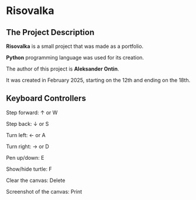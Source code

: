 # Risovalka


## The Project Description

**Risovalka** is a small project that was made as a portfolio.
    
**Python** programming language was used for its creation.
    
The author of this project is **Aleksander Ontin**.
    
It was created in February 2025, starting on the 12th and ending on the 18th.

## Keyboard Controllers 

Step forward:   ↑  or  W

Step back:   ↓  or  S

Turn left:   ←  or  A

Turn right:   →  or  D

Pen up/down:   E

Show/hide turtle:   F

Clear the canvas:   Delete

Screenshot of the canvas:   Print
